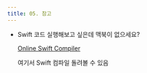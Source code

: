 ```yaml
---
title: 05. 참고
---
```



- Swift 코드 실행해보고 싶은데 맥북이 없으세요?<br/>
    
    [Online Swift Compiler](https://www.programiz.com/swift/online-compiler/)
    
    여기서 Swift 컴파일 돌려볼 수 있음